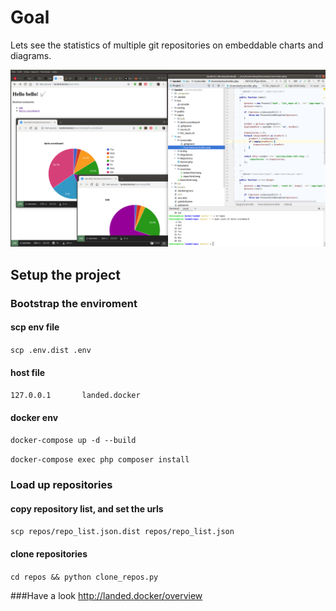 # Goal
Lets see the statistics of multiple git repositories on embeddable charts and diagrams.

![Preview](cmt_per_day_project.png)

## Setup the project
### Bootstrap the enviroment
#### scp env file
`scp .env.dist .env`
#### host file
`127.0.0.1       landed.docker`
#### docker env
`docker-compose up -d --build`

`docker-compose exec php composer install`

### Load up repositories
#### copy repository list, and set the urls
`scp repos/repo_list.json.dist repos/repo_list.json`
#### clone repositories
`cd repos && python clone_repos.py`

###Have a look
http://landed.docker/overview
